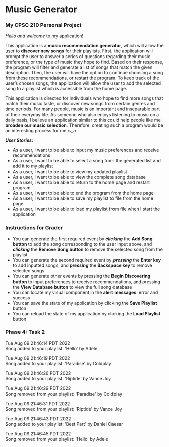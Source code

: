 # Music Generator

### My CPSC 210 Personal Project

*Hello and welcome* to my application!

This application is a **music recommendation generator**, which will allow the user to **discover new songs** for 
their playlists. First, the application will prompt the user to answer a series of questions regarding their 
music preference, or the type of music they hope to find. Based on their response, the program will filter 
and generate a list of songs that match the given description. Then, the user will have the option to continue 
choosing a song from these recommendations, or restart the program. To keep track of the user’s chosen songs, 
the application will allow the user to add the selected song to a playlist which is accessible from the home page.

This application is directed for individuals who hope to find more songs that match their music taste, or 
discover new songs from certain genres and time periods. For many people, music is an important and inseparable part
of their everyday life. As someone who also enjoys listening to music on a daily basis, I believe an application 
similar to this could help people like me **broaden our music selection**. Therefore, creating such a program would 
be an interesting process for me •◡•

***User Stories:***
- As a user, I want to be able to input my music preferences and receive recommendations
- As a user, I want to be able to select a song from the generated list and add it to my playlist
- As a user, I want to be able to view my updated playlist
- As a user, I want to be able to view the complete song database
- As a user, I want to be able to return to the home page and restart program
- As a user, I want to be able to end the program from the home page
- As a user, I want to be able to save my playlist to file from the home page
- As a user, I want to be able to load my playlist from file when I start the application

### Instructions for Grader

- You can generate the first required event by ***clicking*** the **Add Song button** to add the song corresponding 
to the user input above, and ***clicking*** the **Remove Song button** to remove the selected song from the playlist
- You can generate the second required event by ***pressing*** the **Enter key** to add inputted songs, 
and ***pressing*** the **Backspace key** to remove selected songs
- You can generate other events by pressing the **Begin Discovering button** to input preferences to receive 
recommendations, and pressing the **View Database button** to view the full song database
- You can locate my visual component in the **alert messages**: error and success
- You can save the state of my application by clicking the **Save Playlist** button
- You can reload the state of my application by clicking the **Load Playlist** button

### Phase 4: Task 2

Tue Aug 09 21:46:14 PDT 2022 <br />
Song added to your playlist: 'Hello' by Adele

Tue Aug 09 21:46:19 PDT 2022 <br />
Song added to your playlist: 'Paradise' by Coldplay

Tue Aug 09 21:46:26 PDT 2022 <br />
Song added to your playlist: 'Riptide' by Vance Joy

Tue Aug 09 21:46:29 PDT 2022 <br />
Song removed from your playlist: 'Paradise' by Coldplay

Tue Aug 09 21:46:31 PDT 2022 <br />
Song removed from your playlist: 'Riptide' by Vance Joy

Tue Aug 09 21:46:43 PDT 2022 <br />
Song added to your playlist: 'Best Part' by Daniel Caesar

Tue Aug 09 21:46:45 PDT 2022 <br />
Song removed from your playlist: 'Hello' by Adele